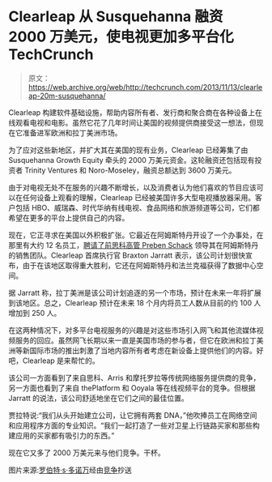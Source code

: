 # Clearleap 从 Susquehanna 融资 2000 万美元，使电视更加多平台化 TechCrunch

> 原文：<https://web.archive.org/web/http://techcrunch.com/2013/11/13/clearleap-20m-susquehanna/>

Clearleap 构建软件基础设施，帮助内容所有者、发行商和聚合商在各种设备上在线观看电视和电影。虽然它花了几年时间让美国的视频提供商接受这一想法，但现在它准备进军欧洲和拉丁美洲市场。

为了应对这些新地区，并扩大其在美国的现有业务，Clearleap 已经筹集了由 Susquehanna Growth Equity 牵头的 2000 万美元资金。这轮融资还包括现有投资者 Trinity Ventures 和 Noro-Moseley，融资总额达到 3600 万美元。

由于对电视无处不在服务的兴趣不断增长，以及消费者认为他们喜欢的节目应该可以在任何设备上观看的理解，Clearleap 已经被美国许多大型电视播放器采用。客户包括 HBO、威瑞森、时代华纳有线电视、食品网络和旅游频道等公司，它们都希望在更多的平台上提供自己的内容。

现在，它正寻求在美国以外积极扩张。它最近在阿姆斯特丹开设了一个办事处，在那里有大约 12 名员工，[聘请了前思科高管 Preben Schack](https://web.archive.org/web/20230130002545/http://clearleap.com/clearleap-appoints-preben-schack-as-vp-of-sales-emea/) 领导其在阿姆斯特丹的销售团队。Clearleap 首席执行官 Braxton Jarratt 表示，该公司计划很快宣布，由于在该地区取得重大胜利，它还在阿姆斯特丹和法兰克福获得了数据中心空间。

据 Jarratt 称，拉丁美洲是该公司计划追逐的另一个市场，预计在未来一年将扩展到该地区。总之，Clearleap 预计在未来 18 个月内将员工人数从目前的约 100 人增加到 250 人。

在这两种情况下，对多平台电视服务的兴趣是对这些市场引入网飞和其他流媒体视频服务的回应。虽然网飞长期以来一直是美国市场的参与者，但它在欧洲和拉丁美洲等新国际市场的推出刺激了当地内容所有者考虑在新设备上提供他们的内容。好吧，Clearleap 是来帮忙的。

该公司一方面看到了来自思科、Arris 和摩托罗拉等传统网络服务提供商的竞争，另一方面也看到了来自 thePlatform 和 Ooyala 等在线视频平台的竞争。但根据 Jarratt 的说法，该公司舒适地坐在它们之间的最佳位置。

贾拉特说:“我们从头开始建立公司，让它拥有两套 DNA，”他吹捧员工在网络空间和应用程序方面的专业知识。“我们一起打造了一些对卫星上行链路买家和那些构建应用的买家都有吸引力的东西。”

现在它又多了 2000 万美元来与他们竞争。干杯。

图片来源:[罗伯特·s·多诺万](https://web.archive.org/web/20230130002545/http://www.flickr.com/photos/10687935@N04/8414735791/)经由[竞争](https://web.archive.org/web/20230130002545/http://compfight.com/)抄送